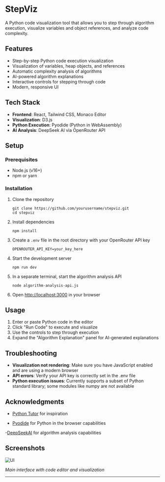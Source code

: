 # StepViz

A Python code visualization tool that allows you to step through algorithm execution, visualize variables and object references, and analyze code complexity.

## Features

- Step-by-step Python code execution visualization
- Visualization of variables, heap objects, and references
- Automatic complexity analysis of algorithms
- AI-powered algorithm explanations
- Interactive controls for stepping through code
- Modern, responsive UI

## Tech Stack

- **Frontend**: React, Tailwind CSS, Monaco Editor
- **Visualization**: D3.js
- **Python Execution**: Pyodide (Python in WebAssembly)
- **AI Analysis**: DeepSeek AI via OpenRouter API

## Setup

### Prerequisites

- Node.js (v16+)
- npm or yarn

### Installation

1. Clone the repository
   ```
   git clone https://github.com/yourusername/stepviz.git
   cd stepviz
   ```

2. Install dependencies
   ```
   npm install
   ```

3. Create a `.env` file in the root directory with your OpenRouter API key
   ```
   OPENROUTER_API_KEY=your_key_here
   ```

4. Start the development server
   ```
   npm run dev
   ```

5. In a separate terminal, start the algorithm analysis API
   ```
   node algorithm-analysis-api.js
   ```

6. Open [http://localhost:3000](http://localhost:3000) in your browser

## Usage

1. Enter or paste Python code in the editor
2. Click "Run Code" to execute and visualize
3. Use the controls to step through execution
4. Expand the "Algorithm Explanation" panel for AI-generated explanations

## Troubleshooting

- **Visualization not rendering**: Make sure you have JavaScript enabled and are using a modern browser
- **API errors**: Verify your API key is correctly set in the .env file
- **Python execution issues**: Currently supports a subset of Python standard library; some modules like numpy are not available

## Acknowledgments

- [Python Tutor](https://pythontutor.com/) for inspiration

- [Pyodide](https://pyodide.org/) for Python in the browser capabilities

-[DeepSeekAI](https://www.deepseek.com/en) for algorithm analysis capabilities

## Screenshots

![UI](https://github.com/user-attachments/assets/a0fbbe0a-0b3c-426b-9477-61407702f9e9)

*Main interface with code editor and visualization*

---
